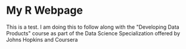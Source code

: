 # My R Webpage
This is a test. I am doing this to follow along with the "Developing Data Products" course as part of the Data Science Specialization offered by Johns Hopkins and Coursera
